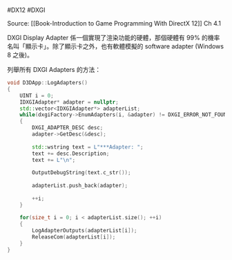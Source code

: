 #DX12 #DXGI 

Source: [[Book-Introduction to Game Programming With DirectX 12]] Ch 4.1

DXGI Display Adapter 係一個實現了渲染功能的硬體，那個硬體有 99% 的機率名叫「顯示卡」。除了顯示卡之外，也有軟體模擬的 software adapter (Windows 8 之後)。

列舉所有 DXGI Adapters 的方法：

```cpp
void D3DApp::LogAdapters()
{
    UINT i = 0;
	IDXGIAdapter* adapter = nullptr;
	std::vector<IDXGIAdapter*> adapterList;
	while(dxgiFactory->EnumAdapters(i, &adapter) != DXGI_ERROR_NOT_FOUND)
	{
		DXGI_ADAPTER_DESC desc;
		adapter->GetDesc(&desc);
		
		std::wstring text = L"***Adapter: ";
		text += desc.Description;
		text += L"\n";
		
		OutputDebugString(text.c_str());
		
		adapterList.push_back(adapter);
		
		++i;
	}
	
	for(size_t i = 0; i < adapterList.size(); ++i)
	{
		LogAdapterOutputs(adapterList[i]);
		ReleaseCom(adapterList[i]);
	}
}
```
